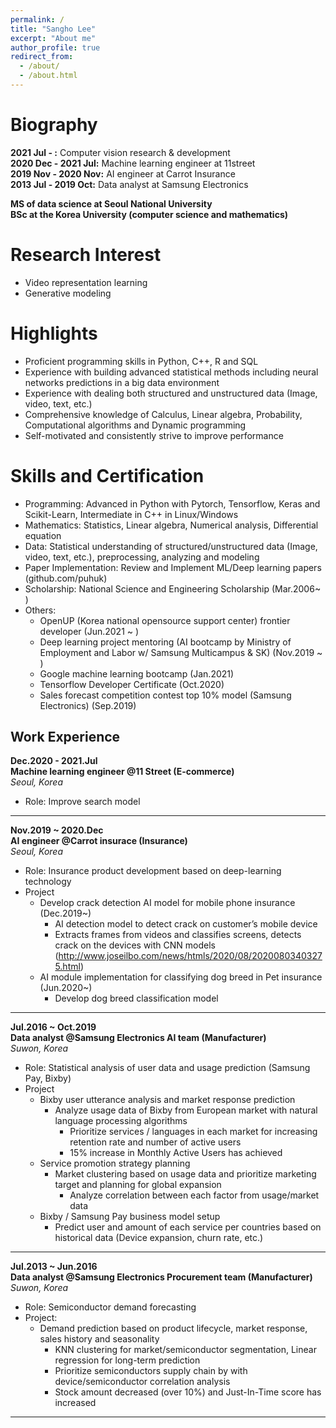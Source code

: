 ```yaml
---
permalink: /
title: "Sangho Lee"
excerpt: "About me"
author_profile: true
redirect_from: 
  - /about/
  - /about.html
---
```


  
  
Biography
======
__2021 Jul - :__ Computer vision research & development  
__2020 Dec - 2021 Jul:__ Machine learning engineer at 11street  
__2019 Nov - 2020 Nov:__ AI engineer at Carrot Insurance  
__2013 Jul - 2019 Oct:__ Data analyst at Samsung Electronics  

__MS of data science at Seoul National University__   
__BSc at the Korea University (computer science and mathematics)__   

  
  
Research Interest
======
- Video representation learning  
- Generative modeling  
  
  
Highlights
======
- Proficient programming skills in Python, C++, R and SQL  
- Experience with building advanced statistical methods including neural networks predictions in a big data environment  
- Experience with dealing both structured and unstructured data (Image, video, text, etc.)  
- Comprehensive knowledge of Calculus, Linear algebra, Probability, Computational algorithms and Dynamic programming  
- Self-motivated and consistently strive to improve performance  
  
  
Skills and Certification
======
* Programming: Advanced in Python with Pytorch, Tensorflow, Keras and Scikit-Learn, Intermediate in C++ in Linux/Windows  
* Mathematics: Statistics, Linear algebra, Numerical analysis, Differential equation
* Data: Statistical understanding of structured/unstructured data (Image, video, text, etc.), preprocessing, analyzing and modeling  
* Paper Implementation: Review and Implement ML/Deep learning papers (github.com/puhuk)  
* Scholarship: National Science and Engineering Scholarship (Mar.2006~ )  
* Others:  
  * OpenUP (Korea national opensource support center) frontier developer (Jun.2021 ~ ) 
  * Deep learning project mentoring (AI bootcamp by Ministry of Employment and Labor w/ Samsung Multicampus & SK) (Nov.2019 ~ )
  * Google machine learning bootcamp (Jan.2021)
  * Tensorflow Developer Certificate (Oct.2020)
  * Sales forecast competition contest top 10% model (Samsung Electronics) (Sep.2019)
  
  
Work Experience
------


__Dec.2020 - 2021.Jul__  
__Machine learning engineer @11 Street (E-commerce)__   
_Seoul, Korea_  
- Role: Improve search model    

------  
  
__Nov.2019 ~ 2020.Dec__  
__AI engineer @Carrot insurace (Insurance)__   
_Seoul, Korea_  
- Role: Insurance product development based on deep-learning technology
- Project
  - Develop crack detection AI model for mobile phone insurance (Dec.2019~)
    - AI detection model to detect crack on customer’s mobile device 
    - Extracts frames from videos and classifies screens, detects crack on the devices with CNN models  
      (http://www.joseilbo.com/news/htmls/2020/08/20200803403275.html)  
  - AI module implementation for classifying dog breed in Pet insurance (Jun.2020~)  
    - Develop dog breed classification model 

------  

__Jul.2016 ~ Oct.2019__  
__Data analyst @Samsung Electronics AI team (Manufacturer)__   
_Suwon, Korea_  
- Role: Statistical analysis of user data and usage prediction (Samsung Pay, Bixby)
- Project
  - Bixby user utterance analysis and market response prediction
    - Analyze usage data of Bixby from European market with natural language processing algorithms
 	  - Prioritize services / languages in each market for increasing retention rate and number of active users
 	  - 15% increase in Monthly Active Users has achieved
  - Service promotion strategy planning
    - Market clustering based on usage data and prioritize marketing target and planning for global expansion
 	  - Analyze correlation between each factor from usage/market data
  - Bixby / Samsung Pay business model setup
    - Predict user and amount of each service per countries based on historical data (Device expansion, churn rate, etc.)

------  

__Jul.2013 ~ Jun.2016__  
__Data analyst @Samsung Electronics Procurement team (Manufacturer)__   
_Suwon, Korea_  
- Role: Semiconductor demand forecasting
- Project:
  - Demand prediction based on product lifecycle, market response, sales history and seasonality
    - KNN clustering for market/semiconductor segmentation, Linear regression for long-term prediction
    - Prioritize semiconductors supply chain by with device/semiconductor correlation analysis
    - Stock amount decreased (over 10%) and Just-In-Time score has increased

------  
